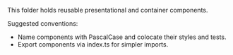 This folder holds reusable presentational and container components.

Suggested conventions:
- Name components with PascalCase and colocate their styles and tests.
- Export components via index.ts for simpler imports.
